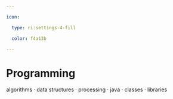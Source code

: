 ```yaml
---

icon: 

  type: ri:settings-4-fill

  color: f4a13b

---
```


# Programming

algorithms · data structures · processing · java · classes · libraries